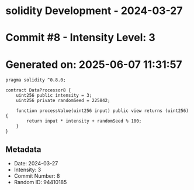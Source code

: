 ﻿# solidity Development - 2024-03-27
# Commit #8 - Intensity Level: 3
# Generated on: 2025-06-07 11:31:57
```solidity
pragma solidity ^0.8.0;

contract DataProcessor8 {
    uint256 public intensity = 3;
    uint256 private randomSeed = 225842;

    function processValue(uint256 input) public view returns (uint256) {
        return input * intensity + randomSeed % 100;
    }
}
```
## Metadata
- Date: 2024-03-27
- Intensity: 3
- Commit Number: 8
- Random ID: 94410185
